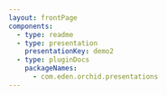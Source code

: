 ```yaml
---
layout: frontPage
components:
  - type: readme
  - type: presentation
    presentationKey: demo2
  - type: pluginDocs
    packageNames: 
      - com.eden.orchid.presentations
---
```

